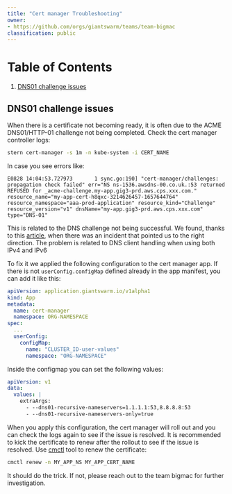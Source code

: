 ```yaml
---
title: "Cert manager Troubleshooting"
owner:
- https://github.com/orgs/giantswarm/teams/team-bigmac
classification: public
---
```


# Table of Contents
1. [DNS01 challenge issues](#dns01)

## DNS01 challenge issues

When there is a certificate not becoming ready, it is often due to the ACME DNS01/HTTP-01 challenge not being completed. Check the cert manager controller logs:

```bash
stern cert-manager -s 1m -n kube-system -i CERT_NAME
```

In case you see errors like:

```
E0828 14:04:53.727973       1 sync.go:190] "cert-manager/challenges: propagation check failed" err="NS ns-1536.awsdns-00.co.uk.:53 returned REFUSED for _acme-challenge.my-app.gig3-prd.aws.cps.xxx.com." resource_name="my-app-cert-h8qxc-3214626457-1657644764" resource_namespace="aaa-prod-application" resource_kind="Challenge" resource_version="v1" dnsName="my-app.gig3-prd.aws.cps.xxx.com" type="DNS-01"
```

This is related to the DNS challenge not being successful. We found, thanks to this [article](https://community.letsencrypt.org/t/error-renewing-certificate-from-le-ns-returned-refused-for-acme-challenge/174132/1), when there was an incident that pointed us to the right direction. The problem is related to DNS client handling when using both IPv4 and IPv6

To fix it we applied the following configuration to the cert manager app. If there is not `userConfig.configMap` defined already in the app manifest, you can add it like this:

```yaml
apiVersion: application.giantswarm.io/v1alpha1
kind: App
metadata:
  name: cert-manager
  namespace: ORG-NAMESPACE
spec:
  ...
  userConfig:
    configMap:
      name: "CLUSTER_ID-user-values"
      namespace: "ORG-NAMESPACE"
```

Inside the configmap you can set the following values:

```yaml
apiVersion: v1
data:
  values: |
    extraArgs:
      - --dns01-recursive-nameservers=1.1.1.1:53,8.8.8.8:53
      - --dns01-recursive-nameservers-only=true
```

When you apply this configuration, the cert manager will roll out and you can check the logs again to see if the issue is resolved. It is recommended to kick the certificate to renew after the rollout to see if the issue is resolved. Use [cmctl](https://github.com/cert-manager/cmctl/) tool to renew the certificate:

```bash
cmctl renew -n MY_APP_NS MY_APP_CERT_NAME
```

It should do the trick. If not, please reach out to the team bigmac for further investigation.
